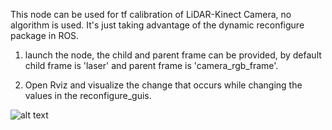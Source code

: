 This node can be used for tf calibration of LiDAR-Kinect Camera,
no algorithm is used. It's just taking advantage of the dynamic reconfigure
package in ROS. 

1) launch the node, the child and parent frame can be provided, by default child frame is 'laser' and parent frame is
'camera_rgb_frame'.

2) Open Rviz and visualize the change that occurs while changing the values in the reconfigure_guis.

![alt text](screenshots/tf_laserCam.png "Screenshot")
